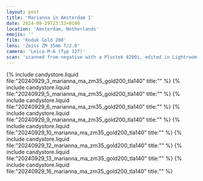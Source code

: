 ```yaml
---
layout: post
title: 'Marianna in Amsterdam 1'
date: 2024-09-29T23:53+0100
location: 'Amsterdam, Netherlands'
emojis: ''
film: 'Kodak Gold 200'
lens: 'Zeiss ZM 35mm f/2.0'
camera: 'Leica M-A (Typ 127)'
scan: 'scanned from negative with a Plustek 8200i, edited in Lightroom'
---
```


{% include candystore.liquid file:"20240929_3_marianna_ma_zm35_gold200_tla140" title:"" %}
{% include candystore.liquid file:"20240929_5_marianna_ma_zm35_gold200_tla140" title:"" %}
{% include candystore.liquid file:"20240929_6_marianna_ma_zm35_gold200_tla140" title:"" %}
{% include candystore.liquid file:"20240929_9_marianna_ma_zm35_gold200_tla140" title:"" %}
{% include candystore.liquid file:"20240929_10_marianna_ma_zm35_gold200_tla140" title:"" %}
{% include candystore.liquid file:"20240929_12_marianna_ma_zm35_gold200_tla140" title:"" %}
{% include candystore.liquid file:"20240929_13_marianna_ma_zm35_gold200_tla140" title:"" %}
{% include candystore.liquid file:"20240929_16_marianna_ma_zm35_gold200_tla140" title:"" %}

